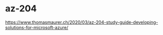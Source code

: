# az-204

https://www.thomasmaurer.ch/2020/03/az-204-study-guide-developing-solutions-for-microsoft-azure/
